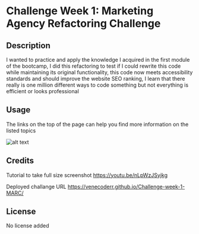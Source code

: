 # Challenge Week 1: Marketing Agency Refactoring Challenge

## Description

I wanted to practice and apply the knowledge I acquired in the first module of the bootcamp, I did this refactoring to test if I could rewrite this code while maintaining its original functionality, this code now meets accessibility standards and should improve the website SEO ranking, I learn that there really is one million different ways to code something but not everything is efficient or looks professional

## Usage

The links on the top of the page can help you find more information on the listed topics

![alt text](./assets/images/screenshot.png)

## Credits

Tutorial to take full size screenshot
https://youtu.be/nLpWzJSyjkg

Deployed challange URL
https://venecoderr.github.io/Challenge-week-1-MARC/

## License

No license added